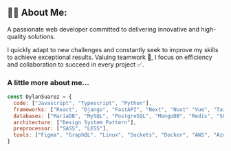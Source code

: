 ## 👨‍💻 About Me:
A passionate web developer committed to delivering innovative and high-quality solutions.

I quickly adapt to new challenges and constantly seek to improve my skills to achieve exceptional results.
Valuing teamwork 🤝, I focus on efficiency and collaboration to succeed in every project ✅.

### A little more about me...
```javascript
const DylanSuarez = {
  code: ["Javascript", "Typescript", "Python"],
  frameworks: ["React", "Django", "FastAPI", "Next", "Nuxt" "Vue", "Tailwind", "Bootstrap"],
  databases: ["MariaDB", "MySQL", "PostgreSQL", "MongoDB", "Redis", "SQlite"],
  architecture: ["Design System Pattern"],
  preprocessor: ["SASS", "LESS"],
  tools: ["Figma", "GraphQL". "Linux", "Sockets", "Docker", "AWS", "Azure"]
}
```
<!-- 
### 🏆 Trophies
![](https://github-profile-trophy.vercel.app/?username=dyessucr&theme=discord&no-frame=true&no-bg=true&margin-w=4)
-->

<!-- ### 📊 Stats: -->
<!-- ![](https://github-readme-stats.vercel.app/api?username=dyessucr&theme=react&hide_border=true&include_all_commits=false&count_private=false)<br/> -->
<!-- ![](https://github-readme-streak-stats.herokuapp.com/?user=dyessucr&theme=react&hide_border=true)<br/> -->
<!-- ![](https://github-readme-stats-sigma-five.vercel.app/api/top-langs/?username=dyessucr&theme=react&hide_border=true&include_all_commits=false&count_private=false&layout=compact) -->
